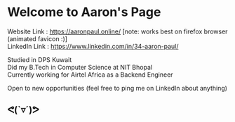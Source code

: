 # Welcome to Aaron's Page 
Website Link : https://aaronpaul.online/   [note: works best on firefox browser (animated favicon :)]  \
LinkedIn Link : https://www.linkedin.com/in/34-aaron-paul/

Studied in DPS Kuwait  \
Did my B.Tech in Computer Science at NIT Bhopal   \
Currently working for Airtel Africa as a Backend Engineer 

Open to new opportunities (feel free to ping me on LinkedIn about anything)

## ᕙ(`▿´)ᕗ
